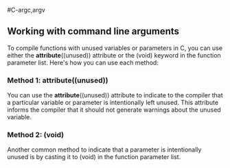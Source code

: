 #C-argc,argv

## Working with command line arguments

To compile functions with unused variables or parameters in C, you can use either the __attribute__((unused)) attribute or the (void) keyword in the function parameter list. Here's how you can use each method:

### Method 1: __attribute__((unused))
You can use the __attribute__((unused)) attribute to indicate to the compiler that a particular variable or parameter is intentionally left unused. This attribute informs the compiler that it should not generate warnings about the unused variable.

### Method 2: (void)
Another common method to indicate that a parameter is intentionally unused is by casting it to (void) in the function parameter list.
